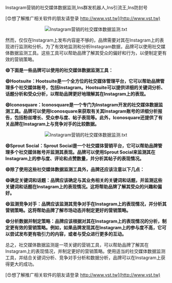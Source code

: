Instagram营销的社交媒体数据监测,Ins群发机器人,Ins引流王,Ins防封号

[😍想了解推广相关软件的朋友请登录 http://www.vst.tw](http://www.vst.tw)

 <center><img src="https://vst.tw/MP4/tuiguang/png/4.png" alt="Instagram营销的社交媒体数据监测.txt"></center>

然而，仅仅在Instagram上发布内容是不够的，品牌需要对其在Instagram上的表现进行监测和分析。为了有效地监测和分析Instagram数据，品牌可以使用社交媒体数据监测工具。这些工具可以帮助品牌了解其受众的偏好和行为，以便制定更有效的营销策略。

**😄下面是一些品牌可以使用的社交媒体数据监测工具：**

**😄Hootsuite：Hootsuite是一个全方位的社交媒体管理平台，它可以帮助品牌管理多个社交媒体账号，包括Instagram。Hootsuite可以提供详细的关键词分析、话题分析和受众分析，以帮助品牌更好地理解其在Instagram上的表现。**

**😄Iconosquare：Iconosquare是一个专门为Instagram开发的社交媒体数据监测工具。品牌可以使用Iconosquare来获取有关其Instagram账号的详细分析报告，包括粉丝增长、受众参与度、帖子表现等。此外，Iconosquare还提供了有关品牌在Instagram上与竞争对手的比较数据。**

 <center><img src="https://vst.tw/MP4/tuiguang/png/7.png" alt="Instagram营销的社交媒体数据监测.txt"></center>

**😄Sprout Social：Sprout Social是一个社交媒体营销平台，它可以帮助品牌管理多个社交媒体账号并监测其表现。品牌可以使用Sprout Social来监测其在Instagram上的参与度、评论和点赞数量，并分析其帖子的表现情况。**

**😄除了使用这些社交媒体数据监测工具外，品牌还应该注意以下几点：**

**😄确定关键词和话题：品牌应该确定与其业务相关的关键词和话题，并监测这些关键词和话题在Instagram上的表现情况。这将帮助品牌了解其受众的兴趣和偏好。**

**😄监测竞争对手：品牌应该监测其竞争对手在Instagram上的表现情况，并分析其营销策略。这将帮助品牌了解市场动态并制定更好的营销策略。**

**😄分析数据并制定策略：品牌应该根据对其在Instagram上的表现情况的分析，制定更有效的营销策略。例如，如果品牌发现其在Instagram上的参与度不高，它可以尝试发布更有吸引力的内容，或者与受众进行更多的互动。**

总之，社交媒体数据监测是一项关键的营销工具，可以帮助品牌了解其在Instagram上的表现情况，并制定更好的营销策略。使用适当的社交媒体数据监测工具，并结合关键词分析、竞争对手分析和数据分析，品牌可以在Instagram上获得更大的成功。

[😍想了解推广相关软件的朋友请登录 http://www.vst.tw](http://www.vst.tw)



